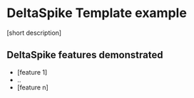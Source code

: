 DeltaSpike Template example
===========================

[short description]

## DeltaSpike features demonstrated
 * [feature 1]
 * ..
 * [feature n]